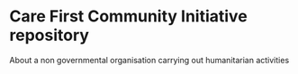 # Care First Community Initiative repository 
About a non governmental organisation carrying out humanitarian activities 

